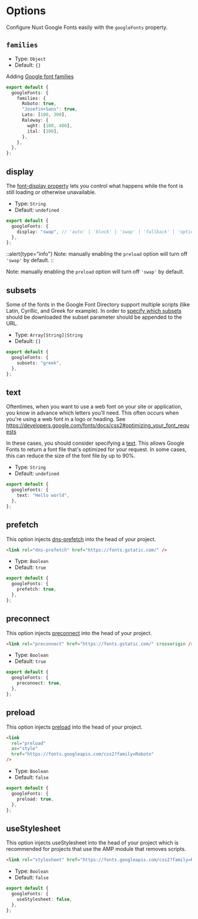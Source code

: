# Options

Configure Nuxt Google Fonts easily with the `googleFonts` property.

## `families`

- Type: `Object`
- Default: `{}`

Adding [Google font families](https://developers.google.com/fonts/docs/getting_started#overview)

```ts [nuxt.config]
export default {
  googleFonts: {
    families: {
      Roboto: true,
      "Josefin+Sans": true,
      Lato: [100, 300],
      Raleway: {
        wght: [100, 400],
        ital: [100],
      },
    },
  },
};
```

## display

The [font-display property](https://developers.google.com/fonts/docs/css2#use_font-display) lets you control what happens while the font is still loading or otherwise unavailable.

- Type: `String`
- Default: `undefined`

```ts [nuxt.config]
export default {
  googleFonts: {
    display: "swap", // 'auto' | 'block' | 'swap' | 'fallback' | 'optional'
  },
};
```

::alert{type="info"}
Note: manually enabling the `preload` option will turn off `'swap'` by default.
::

Note: manually enabling the `preload` option will turn off `'swap'` by default.

## subsets

Some of the fonts in the Google Font Directory support multiple scripts (like Latin, Cyrillic, and Greek for example). In order to [specify which subsets](https://developers.google.com/fonts/docs/getting_started#specifying_script_subsets) should be downloaded the subset parameter should be appended to the URL.

- Type: `Array[String]|String`
- Default: `[]`

```ts [nuxt.config]
export default {
  googleFonts: {
    subsets: "greek",
  },
};
```

## text

Oftentimes, when you want to use a web font on your site or application, you know in advance which letters you'll need.
This often occurs when you're using a web font in a logo or heading. See https://developers.google.com/fonts/docs/css2#optimizing_your_font_requests

In these cases, you should consider specifying a [text](https://developers.google.com/fonts/docs/css2#optimizing_your_font_requests).
This allows Google Fonts to return a font file that's optimized for your request. In some cases, this can reduce the size of the font file by up to 90%.

- Type: `String`
- Default: `undefined`

```ts [nuxt.config]
export default {
  googleFonts: {
    text: "Hello world",
  },
};
```

## prefetch

This option injects [dns-prefetch](https://developer.mozilla.org/en-US/docs/Web/Performance/dns-prefetch) into the head of your project.

```html
<link rel="dns-prefetch" href="https://fonts.gstatic.com/" />
```

- Type: `Boolean`
- Default: `true`

```ts [nuxt.config]
export default {
  googleFonts: {
    prefetch: true,
  },
};
```

## preconnect

This option injects [preconnect](https://developer.mozilla.org/en-US/docs/Web/Performance/dns-prefetch#Best_practices) into the head of your project.

```html
<link rel="preconnect" href="https://fonts.gstatic.com/" crossorigin />
```

- Type: `Boolean`
- Default: `true`

```ts [nuxt.config]
export default {
  googleFonts: {
    preconnect: true,
  },
};
```

## preload

This option injects [preload](https://developer.mozilla.org/pt-BR/docs/Web/HTML/Preloading_content) into the head of your project.

```html
<link
  rel="preload"
  as="style"
  href="https://fonts.googleapis.com/css2?family=Roboto"
/>
```

- Type: `Boolean`
- Default: `false`

```ts [nuxt.config]
export default {
  googleFonts: {
    preload: true,
  },
};
```

## useStylesheet

This option injects useStylesheet into the head of your project which is recommended for projects that use the AMP module that removes scripts.

```html
<link rel="stylesheet" href="https://fonts.googleapis.com/css2?family=Roboto" />
```

- Type: `Boolean`
- Default: `false`

```ts [nuxt.config]
export default {
  googleFonts: {
    useStylesheet: false,
  },
};
```

